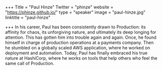 +++
Title = "Paul Hinze"
Twitter = "phinze"
website = "https://phinze.github.io/"
type = "speaker"
image = "paul-hinze.jpg"
linktitle = "paul-hinze"

+++
In his career, Paul has been consistently drawn to Production: its affinity for chaos, its unforgiving nature, and ultimately its deep longing for attention. This has gotten him into trouble again and again. Once, he found himself in charge of production operations at a payments company. Then he stumbled on a globally scaled AWS application, where he worked on deployment and automation. Today, Paul has finally embraced his true nature at HashiCorp, where he works on tools that help others who feel the same call of Production.

